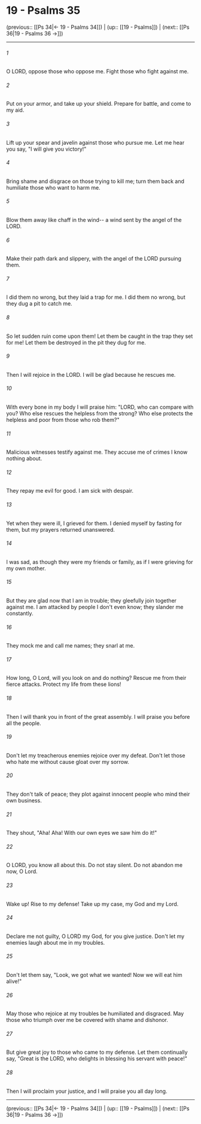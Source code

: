 # 19 - Psalms 35

(previous:: [[Ps 34|← 19 - Psalms 34]]) | (up:: [[19 - Psalms]]) | (next:: [[Ps 36|19 - Psalms 36 →]])

***


###### 1 
O LORD, oppose those who oppose me. Fight those who fight against me. 

###### 2 
Put on your armor, and take up your shield. Prepare for battle, and come to my aid. 

###### 3 
Lift up your spear and javelin against those who pursue me. Let me hear you say, "I will give you victory!" 

###### 4 
Bring shame and disgrace on those trying to kill me; turn them back and humiliate those who want to harm me. 

###### 5 
Blow them away like chaff in the wind-- a wind sent by the angel of the LORD. 

###### 6 
Make their path dark and slippery, with the angel of the LORD pursuing them. 

###### 7 
I did them no wrong, but they laid a trap for me. I did them no wrong, but they dug a pit to catch me. 

###### 8 
So let sudden ruin come upon them! Let them be caught in the trap they set for me! Let them be destroyed in the pit they dug for me. 

###### 9 
Then I will rejoice in the LORD. I will be glad because he rescues me. 

###### 10 
With every bone in my body I will praise him: "LORD, who can compare with you? Who else rescues the helpless from the strong? Who else protects the helpless and poor from those who rob them?" 

###### 11 
Malicious witnesses testify against me. They accuse me of crimes I know nothing about. 

###### 12 
They repay me evil for good. I am sick with despair. 

###### 13 
Yet when they were ill, I grieved for them. I denied myself by fasting for them, but my prayers returned unanswered. 

###### 14 
I was sad, as though they were my friends or family, as if I were grieving for my own mother. 

###### 15 
But they are glad now that I am in trouble; they gleefully join together against me. I am attacked by people I don't even know; they slander me constantly. 

###### 16 
They mock me and call me names; they snarl at me. 

###### 17 
How long, O Lord, will you look on and do nothing? Rescue me from their fierce attacks. Protect my life from these lions! 

###### 18 
Then I will thank you in front of the great assembly. I will praise you before all the people. 

###### 19 
Don't let my treacherous enemies rejoice over my defeat. Don't let those who hate me without cause gloat over my sorrow. 

###### 20 
They don't talk of peace; they plot against innocent people who mind their own business. 

###### 21 
They shout, "Aha! Aha! With our own eyes we saw him do it!" 

###### 22 
O LORD, you know all about this. Do not stay silent. Do not abandon me now, O Lord. 

###### 23 
Wake up! Rise to my defense! Take up my case, my God and my Lord. 

###### 24 
Declare me not guilty, O LORD my God, for you give justice. Don't let my enemies laugh about me in my troubles. 

###### 25 
Don't let them say, "Look, we got what we wanted! Now we will eat him alive!" 

###### 26 
May those who rejoice at my troubles be humiliated and disgraced. May those who triumph over me be covered with shame and dishonor. 

###### 27 
But give great joy to those who came to my defense. Let them continually say, "Great is the LORD, who delights in blessing his servant with peace!" 

###### 28 
Then I will proclaim your justice, and I will praise you all day long.

***

(previous:: [[Ps 34|← 19 - Psalms 34]]) | (up:: [[19 - Psalms]]) | (next:: [[Ps 36|19 - Psalms 36 →]])
